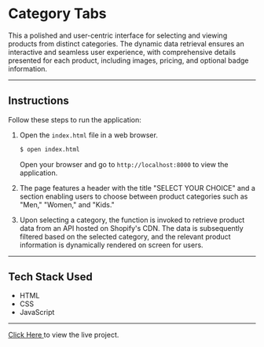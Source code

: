 # Category Tabs

This a polished and user-centric interface for selecting and viewing products from distinct categories. The dynamic data retrieval ensures an interactive and seamless user experience, with comprehensive details presented for each product, including images, pricing, and optional badge information.

***

## Instructions

Follow these steps to run the application:

1. Open the `index.html` file in a web browser.

    ```bash
    $ open index.html
    ```

    Open your browser and go to `http://localhost:8000` to view the application.

2. The page features a header with the title "SELECT YOUR CHOICE" and a section enabling users to choose between product categories such as "Men," "Women," and "Kids."

3. Upon selecting a category, the function is invoked to retrieve product data from an API hosted on Shopify's CDN. The data is subsequently filtered based on the selected category, and the relevant product information is dynamically rendered on screen for users.

***

## Tech Stack Used

- HTML
- CSS
- JavaScript
***

<a href="" target="_new"> Click Here </a> to view the live project.